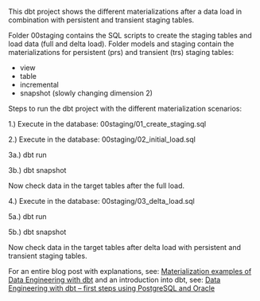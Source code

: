 This dbt project shows the different materializations after a data load in combination with persistent and transient staging tables.

Folder 00staging contains the SQL scripts to create the staging tables and load data (full and delta load).
Folder models and staging contain the materializations for persistent (prs) and transient (trs) staging tables:
- view
- table
- incremental
- snapshot (slowly changing dimension 2)

Steps to run the dbt project with the different materialization scenarios:

1.) Execute in the database: 00staging/01_create_staging.sql

2.) Execute in the database: 00staging/02_initial_load.sql

3a.) dbt run 

3b.) dbt snapshot

Now check data in the target tables after the full load.

4.) Execute in the database: 00staging/03_delta_load.sql

5a.) dbt run 

5b.) dbt snapshot

Now check data in the target tables after delta load with persistent and transient staging tables.


For an entire blog post with explanations, see: [Materialization examples of Data Engineering with dbt](https://www.buckenhofer.com/2022/11/materialization-examples-of-data-engineering-with-dbt/) and an introduction into dbt, see: [Data Engineering with dbt – first steps using PostgreSQL and Oracle](https://www.buckenhofer.com/2022/11/data-engineering-with-dbt-first-steps-using-postgresql-and-oracle/)
